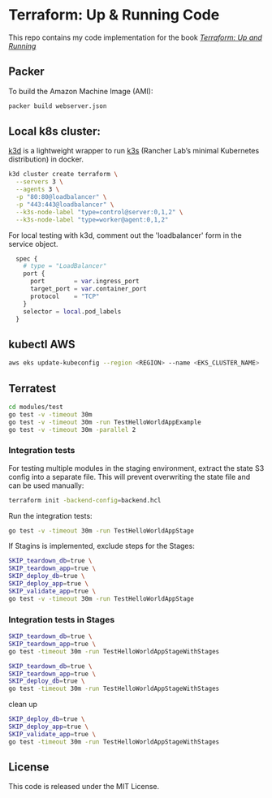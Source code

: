 # Terraform: Up & Running Code

This repo contains my code implementation for the book *[Terraform: Up and Running](http://www.terraformupandrunning.com)* 

## Packer

To build the Amazon Machine Image (AMI):

```bash
packer build webserver.json
```

## Local k8s cluster:
[k3d](https://k3d.io/v5.6.3/usage/configfile/) is a lightweight wrapper to run [k3s](https://k3s.io/) (Rancher Lab’s minimal Kubernetes distribution) in docker.

```bash
k3d cluster create terraform \
  --servers 3 \
  --agents 3 \
  -p "80:80@loadbalancer" \
  -p "443:443@loadbalancer" \
  --k3s-node-label "type=control@server:0,1,2" \
  --k3s-node-label "type=worker@agent:0,1,2"
```

For local testing with k3d, comment out the 'loadbalancer' form in the service object.

```terraform
  spec {
    # type = "LoadBalancer"
    port {
      port        = var.ingress_port
      target_port = var.container_port
      protocol    = "TCP"
    }
    selector = local.pod_labels
  }
```

## kubectl AWS

```bash
aws eks update-kubeconfig --region <REGION> --name <EKS_CLUSTER_NAME>
```

## Terratest

```bash
cd modules/test
go test -v -timeout 30m
go test -v -timeout 30m -run TestHelloWorldAppExample
go test -v -timeout 30m -parallel 2
```

### Integration tests

For testing multiple modules in the staging environment, extract the state S3 config into a separate file.
This will prevent overwriting the state file and can be used manually:

```bash
terraform init -backend-config=backend.hcl
```

Run the integration tests:

```bash
go test -v -timeout 30m -run TestHelloWorldAppStage
```
If Stagins is implemented, exclude steps for the Stages:

```bash
SKIP_teardown_db=true \
SKIP_teardown_app=true \
SKIP_deploy_db=true \
SKIP_deploy_app=true \
SKIP_validate_app=true \
go test -v -timeout 30m -run TestHelloWorldAppStage
```
### Integration tests in Stages

```bash
SKIP_teardown_db=true \
SKIP_teardown_app=true \
go test -timeout 30m -run TestHelloWorldAppStageWithStages
```

```bash
SKIP_teardown_db=true \
SKIP_teardown_app=true \
SKIP_deploy_db=true \
go test -timeout 30m -run TestHelloWorldAppStageWithStages
```

clean up

```bash
SKIP_deploy_db=true \
SKIP_deploy_app=true \
SKIP_validate_app=true \
go test -timeout 30m -run TestHelloWorldAppStageWithStages
```
## License

This code is released under the MIT License.

